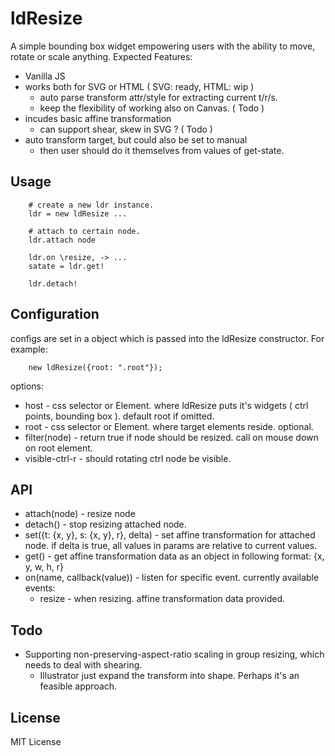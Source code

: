 # ldResize

A simple bounding box widget empowering users with the ability to move, rotate or scale anything. Expected Features:

 * Vanilla JS
 * works both for SVG or HTML ( SVG: ready, HTML: wip )
   - auto parse transform attr/style for extracting current t/r/s.
   - keep the flexibility of working also on Canvas. ( Todo )
 * incudes basic affine transformation
   - can support shear, skew in SVG ? ( Todo )
 * auto transform target, but could also be set to manual
   - then user should do it themselves from values of get-state.


## Usage

```
    # create a new ldr instance.
    ldr = new ldResize ...

    # attach to certain node.
    ldr.attach node

    ldr.on \resize, -> ...
    satate = ldr.get!

    ldr.detach!
```


## Configuration

configs are set in a object which is passed into the ldResize constructor. For example:

```
    new ldResize({root: ".root"});
```

options: 

 * host - css selector or Element. where ldResize puts it's widgets ( ctrl points, bounding box ).
   default root if omitted.
 * root - css selector or Element. where target elements reside. optional.
 * filter(node) - return true if node should be resized. call on mouse down on root element.
 * visible-ctrl-r - should rotating ctrl node be visible.

## API

 * attach(node) - resize node
 * detach() - stop resizing attached node.
 * set({t: {x, y}, s: {x, y}, r}, delta) - set affine transformation for attached node.
   if delta is true, all values in params are relative to current values.
 * get() - get affine transformation data as an object in following format:
   {x, y, w, h, r}
 * on(name, callback(value)) - listen for specific event. currently available events:
     * resize - when resizing. affine transformation data provided.


## Todo
 * Supporting non-preserving-aspect-ratio scaling in group resizing, which needs to deal with shearing.
   - Illustrator just expand the transform into shape. Perhaps it's an feasible approach.

## License

MIT License
